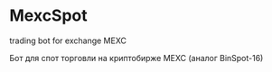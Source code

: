 # MexcSpot
trading bot for exchange MEXC 


Бот для спот торговли на криптобирже MEXC (аналог BinSpot-16)
